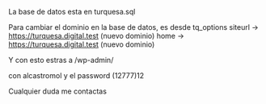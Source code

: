 La base de datos esta en turquesa.sql

Para cambiar el dominio en la base de datos, es desde tq_options 
siteurl -> https://turquesa.digital.test  (nuevo dominio)
home ->  https://turquesa.digital.test (nuevo dominio)

Y con esto estras a /wp-admin/ 

con alcastromol
y el password (12777)12

Cualquier duda me contactas